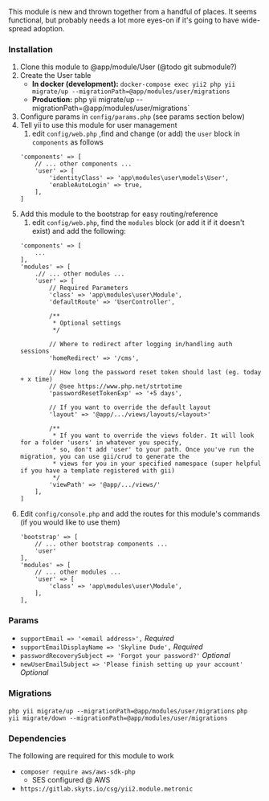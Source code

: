 This module is new and thrown together from a handful of places. It seems functional, but probably needs 
a lot more eyes-on if it's going to have wide-spread adoption.

### Installation

1. Clone this module to @app/module/User (@todo git submodule?)
2. Create the User table 
    * **In docker (development):** `docker-compose exec yii2 php yii migrate/up --migrationPath=@app/modules/user/migrations`
    * **Production:** php yii migrate/up --migrationPath=@app/modules/user/migrations`
3. Configure params in `config/params.php` (see params section below)
4. Tell yii to use this module for user management
    1. edit `config/web.php` ,find and change (or add) the `user` block in `components` as follows
    ```
    'components' => [
        // ... other components ...
        'user' => [
            'identityClass' => 'app\modules\user\models\User',
            'enableAutoLogin' => true,
        ],
    ]
    ```
5. Add this module to the bootstrap for easy routing/reference
    1. edit `config/web.php`, find the `modules` block (or add it if it doesn't exist) and add the following:
    ```
    'components' => [
        ...
    ],
    'modules' => [
        .// ... other modules ...
        'user' => [
            // Required Parameters
            'class' => 'app\modules\user\Module',
            'defaultRoute' => 'UserController',

            /**
             * Optional settings
             */

            // Where to redirect after logging in/handling auth sessions
            'homeRedirect' => '/cms',
            
            // How long the password reset token should last (eg. today + x time)
            // @see https://www.php.net/strtotime
            'passwordResetTokenExp' => '+5 days',

            // If you want to override the default layout
            'layout' => '@app/.../views/layouts/<layout>' 

            /**
             * If you want to override the views folder. It will look for a folder 'users' in whatever you specify,
             * so, don't add 'user' to your path. Once you've run the migration, you can use gii/crud to generate the 
             * views for you in your specified namespace (super helpful if you have a template registered with gii)
             */
            'viewPath' => '@app/.../views/'
        ],
    ]
    ```
6. Edit `config/console.php` and add the routes for this module's commands (if you would like to use them)
    ```
    'bootstrap' => [
        // ... other bootstrap components ...
        'user'
    ],
    'modules' => [
        // ... other modules ...
        'user' => [
            'class' => 'app\modules\user\Module',
        ],
    ],
    ```

### Params

* `supportEmail => '<email address>',` _Required_
* `supportEmailDisplayName => 'Skyline Dude',` _Required_
* `passwordRecoverySubject => 'Forgot your password?'` _Optional_
* `newUserEmailSubject => 'Please finish setting up your account'` _Optional_

### Migrations

`php yii migrate/up --migrationPath=@app/modules/user/migrations`
`php yii migrate/down --migrationPath=@app/modules/user/migrations`


### Dependencies

The following are required for this module to work

* `composer require aws/aws-sdk-php`
    * SES configured @ AWS
* `https://gitlab.skyts.io/csg/yii2.module.metronic`